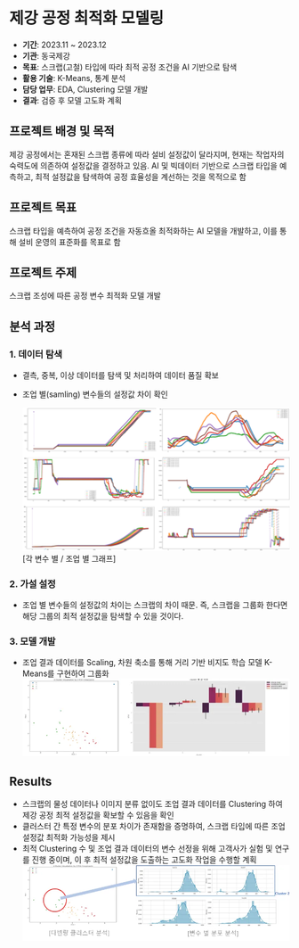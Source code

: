 # 제강 공정 최적화 모델링

- **기간**: 2023.11 ~ 2023.12
- **기관**: 동국제강
- **목표**: 스크랩(고철) 타입에 따라 최적 공정 조건을 AI 기반으로 탐색
- **활용 기술**: K-Means, 통계 분석
- **담당 업무**: EDA, Clustering 모델 개발
- **결과**: 검증 후 모델 고도화 계획

## 프로젝트 배경 및 목적
제강 공정에서는 혼재된 스크랩 종류에 따라 설비 설정값이 달라지며, 현재는 작업자의 숙력도에 의존하여 설정값을 결정하고 있음.
AI 및 빅데이터 기반으로 스크랩 타입을 예측하고, 최적 설정값을 탐색하여 공정 효율성을 계선하는 것을 목적으로 함

## 프로젝트 목표 
스크랩 타입을 예측하여 공정 조건을 자동흐올 최적화하는 AI 모델을 개발하고, 이를 통해 설비 운영의 표준화를 목표로 함

## 프로젝트 주제
스크랩 조성에 따른 공정 변수 최적화 모델 개발

## 분석 과정

### 1. 데이터 탐색
- 결측, 중복, 이상 데이터를 탐색 및 처리하여 데이터 품질 확보
- 조업 별(samling) 변수들의 설정값 차이 확인

    ![plot](./img/img1.png)
    [각 변수 별 / 조업 별 그래프]

### 2. 가설 설정
- 조업 별 변수들의 설정값의 차이는 스크랩의 차이 때문.
즉, 스크랩을 그룹화 한다면 해당 그룹의 최적 설정값을 탐색할 수 있을 것이다.

### 3. 모델 개발
- 조업 결과 데이터를 Scaling, 차원 축소를 통해 거리 기반 비지도 학습 모델 K-Means를 구현하여 그룹화
![](./img/img2.webp)

## Results
- 스크랩의 물성 데이터나 이미지 분류 없이도 조업 결과 데이터를 Clustering 하여 제강 공정 최적 설정값을 확보할 수 있음을 확인
- 클러스터 간 특정 변수의 분포 차이가 존재함을 증명하여, 스크랩 타입에 따른 조업 설정값 최적화 가능성을 제시
- 최적 Clustering 수 및 조업 결과 데이터의 변수 선정을 위해 고객사가 실험 및 연구를 진행 중이며, 이 후 최적 설정값을 도출하는 고도화 작업을 수행할 계획
![](./img/img3.webp)